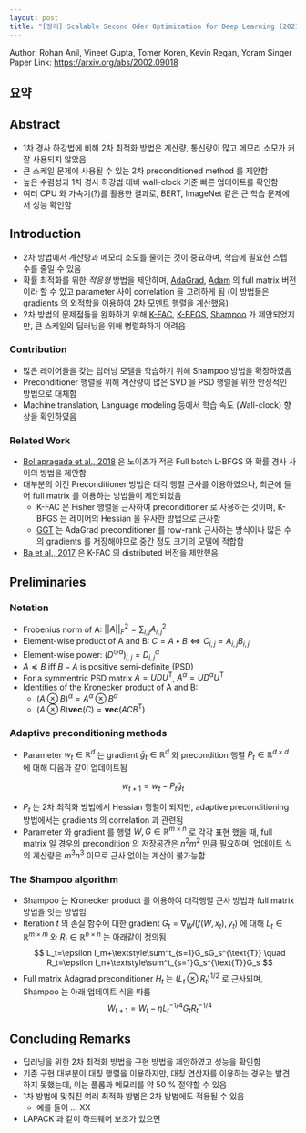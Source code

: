 ```yaml
---
layout: post
title: "[정리] Scalable Second Oder Optimization for Deep Learning (2021)"
---
```


Author: Rohan Anil, Vineet Gupta, Tomer Koren, Kevin Regan, Yoram Singer
Paper Link: https://arxiv.org/abs/2002.09018

## 요약


## Abstract
* 1차 경사 하강법에 비해 2차 최적화 방법은 계산량, 통신량이 많고 메모리 소모가 커 잘 사용되지 않았음
* 큰 스케일 문제에 사용될 수 있는 2차 preconditioned method 를 제안함
* 높은 수렴성과 1차 경사 하강법 대비 wall-clock 기준 빠른 업데이트를 확인함
* 여러 CPU 와 가속기(?)를 활용한 결과로, BERT, ImageNet 같은 큰 학습 문제에서 성능 확인함

## Introduction
* 2차 방법에서 계산량과 메모리 소모를 줄이는 것이 중요하며, 학습에 필요한 스텝 수를 줄일 수 있음
* 확률 최적화를 위한 *적응형* 방법을 제안하며, [AdaGrad](https://jmlr.org/papers/v12/duchi11a.html), [Adam](https://arxiv.org/abs/1412.6980) 의 full matrix 버전이라 할 수 있고 parameter 사이 correlation 을 고려하게 됨 (이 방법들은 gradients 의 외적합을 이용하여 2차 모멘트 행렬을  계산했음)
* 2차 방법의 문제점들을 완화하기 위해 [K-FAC](https://arxiv.org/abs/1503.05671), [K-BFGS](https://arxiv.org/abs/2006.08877), [Shampoo](https://arxiv.org/abs/1802.09568) 가 제안되었지만, 큰 스케일의 딥러닝을 위해 병렬화하기 어려움

### Contribution
* 많은 레이어들을 갖는 딥러닝 모델을 학습하기 위해 Shampoo 방법을 확장하였음
* Preconditioner 행렬을 위해 계산량이 많은 SVD 을 PSD 행렬을 위한 안정적인 방법으로 대체함
* Machine translation, Language modeling 등에서 학습 속도 (Wall-clock) 향상을 확인하였음

### Related Work
* [Bollapragada et al., 2018](https://arxiv.org/abs/1802.05374) 은 노이즈가 적은 Full batch L-BFGS 와 확률 경사 사이의 방법을 제안함
* 대부분의 이전 Preconditioner 방법은 대각 행렬 근사를 이용하였으나, 최근에 들어 full matrix 를 이용하는 방법들이 제안되었음
	* K-FAC 은 Fisher 행렬을 근사하여 preconditioner 로 사용하는 것이며, K-BFGS 는 레이어의 Hessian 을 유사한 방법으로 근사함
	* [GGT](https://arxiv.org/abs/1806.02958) 는 AdaGrad preconditioner 를 row-rank 근사하는 방식이나 많은 수의 gradients 를 저장해야므로 중간 정도 크기의 모델에 적합함
* [Ba et al., 2017](https://jimmylba.github.io/papers/nsync.pdf) 은 K-FAC 의 distributed 버전을 제안했음

## Preliminaries

### Notation
* Frobenius norm of A: $||A||^2_F=\sum_{i,j}A^2_{i,j}$
* Element-wise product of A and B: $C=A\bullet B\iff C_{i,j}=A_{i,j}B_{i,j}$
* Element-wise power: $(D^{\odot\alpha})_{i,j}=D^{\alpha}_{i,j}$
* $A\preceq B$ iff $B-A$ is positive semi-definite (PSD)
* For a symmentric PSD matrix $A=UDU^\text{T}$, $A^\alpha=UD^\alpha U^\text{T}$
* Identities of the Kronecker product of A and B:
	* $(A\otimes B)^\alpha=A^\alpha\otimes B^\alpha$
	* $(A\otimes B)\mathbf{vec}(C)=\mathbf{vec}(ACB^\text{T})$

### Adaptive preconditioning methods
* Parameter $w_t\in\mathbb{R}^d$ 는 gradient $\bar{g}_t\in\mathbb{R}^d$ 와 precondition 행렬 $P_t\in\mathbb{R}^{d\times d}$ 에 대해 다음과 같이 업데이트됨

$$
w_{t+1}=w_t-P_t\bar{g}_t
$$

* $P_t$ 는 2차 최적화 방법에서 Hessian 행렬이 되지만, adaptive preconditioning 방법에서는 gradients 의 correlation 과 관련됨
* Parameter 와 gradient 를 행렬 $W, G \in\mathbb{R}^{m\times n}$ 로 각각 표현 했을 때, full matrix 일 경우의 precondition 의 저장공간은 $n^2m^2$ 만큼 필요하며, 업데이트 식의 계산량은 $m^3n^3$ 이므로 근사 없이는 계산이 불가능함

### The Shampoo algorithm
* Shampoo 는 Kronecker product 를 이용하여 대각행렬 근사 방법과 full matrix 방법을 잇는 방법임
* Iteration $t$ 의 손실 함수에 대한 gradient $G_t=\nabla_Wl(f(W,x_t),y_t)$ 에 대해 $L_t\in\mathbb{R}^{m\times m}$ 와 $R_t\in\mathbb{R}^{n\times n}$ 는 아래같이 정의됨
$$
L_t=\epsilon I_m+\textstyle\sum^t_{s=1}G_sG_s^{\text{T}} \quad
R_t=\epsilon I_n+\textstyle\sum^t_{s=1}G_s^{\text{T}}G_s
$$
* Full matrix Adagrad preconditioner $H_t$ 는 $(L_t\otimes R_t)^{1/2}$ 로 근사되며, Shampoo 는 아래 업데이트 식을 따름
$$
W_{t+1}=W_t-\eta L_t^{-1/4}G_tR_t^{-1/4}
$$


## Concluding Remarks
* 딥러닝을 위한 2차 최적화 방법을 구현 방법을 제안하였고 성능을 확인함
* 기존 구현 대부분이 대칭 행렬을 이용하지만, 대칭 연산자를 이용하는 경우는 발견하지 못했는데, 이는 플롭과 메모리를 약 50 % 절약할 수 있음
* 1차 방법에 맞춰진 여러 최적화 방법은 2차 방법에도 적용될 수 있음
	* 예를 들어 ... XX
* LAPACK 과 같이 하드웨어 보조가 있으면

<!--stackedit_data:
eyJoaXN0b3J5IjpbLTEwODMzNTI4OTQsLTk2MjkzMDg3MSwtMT
AwMTg0NzkyNiwxNDMzMTc3MTgzLC0xNzk2NTkzODE0LC0xMjYw
MjI1MjA5LC0xMTczNzg4MDU1LC0xMTQ5OTkyMzUwLDEyMTc4ND
A3MzYsLTgxMjY5MDI4OCwyMTU1NjA1NzMsLTE2MzU4NDA3NzQs
LTkyNzk1NTM2OV19
-->